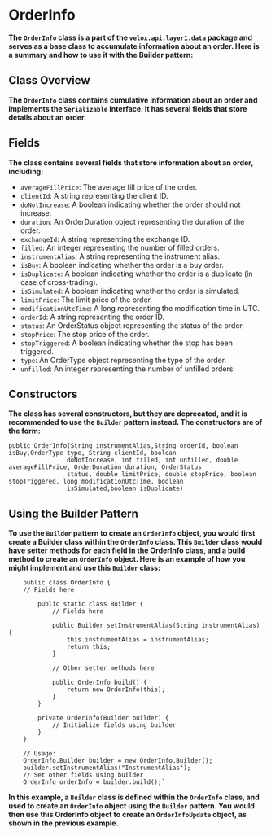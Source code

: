 # OrderInfo 
**The `OrderInfo` class is a part of the `velox.api.layer1.data` package and serves as a base class to accumulate information
about an order. Here is a summary and how to use it with the Builder pattern:**

## Class Overview
**The `OrderInfo` class contains cumulative information about an order and implements the `Serializable` interface. It has
several fields that store details about an order.**

## Fields
**The class contains several fields that store information about an order, including:**
* `averageFillPrice`: The average fill price of the order.
* `clientId`: A string representing the client ID.
* `doNotIncrease`: A boolean indicating whether the order should not increase.
* `duration`: An OrderDuration object representing the duration of the order.
* `exchangeId`: A string representing the exchange ID.
* `filled`: An integer representing the number of filled orders.
* `instrumentAlias`: A string representing the instrument alias.
* `isBuy`: A boolean indicating whether the order is a buy order.
* `isDuplicate`: A boolean indicating whether the order is a duplicate (in case of cross-trading).
* `isSimulated`: A boolean indicating whether the order is simulated.
* `limitPrice`: The limit price of the order.
* `modificationUtcTime`: A long representing the modification time in UTC.
* `orderId`: A string representing the order ID.
* `status`: An OrderStatus object representing the status of the order.
* `stopPrice`: The stop price of the order.
* `stopTriggered`: A boolean indicating whether the stop has been triggered.
* `type`: An OrderType object representing the type of the order.
* `unfilled`: An integer representing the number of unfilled orders

## Constructors
**The class has several constructors, but they are deprecated, and it is recommended to use the `Builder` pattern instead.
The constructors are of the form:**
```
public OrderInfo(String instrumentAlias,String orderId, boolean isBuy,OrderType type, String clientId, boolean 
                doNotIncrease, int filled, int unfilled, double averageFillPrice, OrderDuration duration, OrderStatus
                status, double limitPrice, double stopPrice, boolean stopTriggered, long modificationUtcTime, boolean
                isSimulated,boolean isDuplicate)
```

## Using the Builder Pattern
**To use the `Builder` pattern to create an `OrderInfo` object, you would first create a Builder class within the `OrderInfo`
class. This `Builder` class would have setter methods for each field in the OrderInfo class, and a build method to create
an `OrderInfo` object. Here is an example of how you might implement and use this `Builder` class:**
```
    public class OrderInfo {
    // Fields here

        public static class Builder {
            // Fields here
    
            public Builder setInstrumentAlias(String instrumentAlias) {
                this.instrumentAlias = instrumentAlias;
                return this;
            }
    
            // Other setter methods here
    
            public OrderInfo build() {
                return new OrderInfo(this);
            }
        }
    
        private OrderInfo(Builder builder) {
            // Initialize fields using builder
        }
    }

    // Usage:
    OrderInfo.Builder builder = new OrderInfo.Builder();
    builder.setInstrumentAlias("InstrumentAlias");
    // Set other fields using builder
    OrderInfo orderInfo = builder.build();`
```

**In this example, a `Builder` class is defined within the `OrderInfo` class, and used to create an `OrderInfo` object using
the `Builder` pattern. You would then use this OrderInfo object to create an `OrderInfoUpdate` object, as shown in the
previous example.**